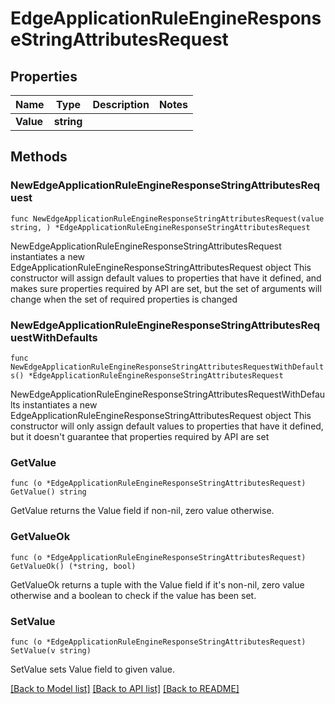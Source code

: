# EdgeApplicationRuleEngineResponseStringAttributesRequest

## Properties

Name | Type | Description | Notes
------------ | ------------- | ------------- | -------------
**Value** | **string** |  | 

## Methods

### NewEdgeApplicationRuleEngineResponseStringAttributesRequest

`func NewEdgeApplicationRuleEngineResponseStringAttributesRequest(value string, ) *EdgeApplicationRuleEngineResponseStringAttributesRequest`

NewEdgeApplicationRuleEngineResponseStringAttributesRequest instantiates a new EdgeApplicationRuleEngineResponseStringAttributesRequest object
This constructor will assign default values to properties that have it defined,
and makes sure properties required by API are set, but the set of arguments
will change when the set of required properties is changed

### NewEdgeApplicationRuleEngineResponseStringAttributesRequestWithDefaults

`func NewEdgeApplicationRuleEngineResponseStringAttributesRequestWithDefaults() *EdgeApplicationRuleEngineResponseStringAttributesRequest`

NewEdgeApplicationRuleEngineResponseStringAttributesRequestWithDefaults instantiates a new EdgeApplicationRuleEngineResponseStringAttributesRequest object
This constructor will only assign default values to properties that have it defined,
but it doesn't guarantee that properties required by API are set

### GetValue

`func (o *EdgeApplicationRuleEngineResponseStringAttributesRequest) GetValue() string`

GetValue returns the Value field if non-nil, zero value otherwise.

### GetValueOk

`func (o *EdgeApplicationRuleEngineResponseStringAttributesRequest) GetValueOk() (*string, bool)`

GetValueOk returns a tuple with the Value field if it's non-nil, zero value otherwise
and a boolean to check if the value has been set.

### SetValue

`func (o *EdgeApplicationRuleEngineResponseStringAttributesRequest) SetValue(v string)`

SetValue sets Value field to given value.



[[Back to Model list]](../README.md#documentation-for-models) [[Back to API list]](../README.md#documentation-for-api-endpoints) [[Back to README]](../README.md)


